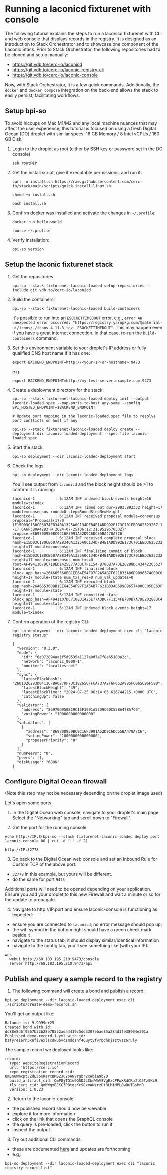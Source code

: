 # Running a laconicd fixturenet with console

The following tutorial explains the steps to run a laconicd fixturenet with CLI and web console that displays records in the registry. It is designed as an introduction to Stack Orchestrator and to showcase one component of the Laconic Stack. Prior to Stack Orchestrator, the following repositories had to be cloned and setup manually:

- https://git.vdb.to/cerc-io/laconicd
- https://git.vdb.to/cerc-io/laconic-registry-cli
- https://git.vdb.to/cerc-io/laconic-console

Now, with Stack Orchestrator, it is a few quick commands. Additionally, the `docker` and `docker compose` integration on the back-end allows the stack to easily persist, facilitating workflows.

## Setup bpi-so

To avoid hiccups on Mac M1/M2 and any local machine nuances that may affect the user experience, this tutorial is focused on using a fresh Digital Ocean (DO) droplet with similar specs:
16 GB Memory / 8 Intel vCPUs / 160 GB Disk.

1. Login to the droplet as root (either by SSH key or password set in the DO console)
    ```
    ssh root@IP
    ```

1. Get the install script, give it executable permissions, and run it:

    ```
    curl -o install.sh https://raw.githubusercontent.com/cerc-io/stack/main/scripts/quick-install-linux.sh
    ```
    ```
    chmod +x install.sh
    ```
    ```
    bash install.sh
    ```

1. Confirm docker was installed and activate the changes in `~/.profile`:

    ```
    docker run hello-world
   ```
   ```
   source ~/.profile
   ```

1. Verify installation:

    ```
    bpi-so version
    ```

## Setup the laconic fixturenet stack

1. Get the repositories

    ```
    bpi-so --stack fixturenet-laconic-loaded setup-repositories --include git.vdb.to/cerc-io/laconicd
    ```

1. Build the containers:

    ```
    bpi-so --stack fixturenet-laconic-loaded build-containers
    ```

    It's possible to run into an `ESOCKETTIMEDOUT` error, e.g., `error An unexpected error occurred: "https://registry.yarnpkg.com/@material-ui/icons/-/icons-4.11.3.tgz: ESOCKETTIMEDOUT"`. This may happen even if you have a great internet connection. In that case, re-run the `build-containers` command.


1. Set this environment variable to your droplet's IP address or fully qualified DNS host name if it has one:

    ```
    export BACKEND_ENDPOINT=http://<your-IP-or-hostname>:9473
    ```
    e.g.
    ```
    export BACKEND_ENDPOINT=http://my-test-server.example.com:9473
    ```

1. Create a deployment directory for the stack:
    ```
    bpi-so --stack fixturenet-laconic-loaded deploy init --output laconic-loaded.spec --map-ports-to-host any-same --config BPI_HOSTED_ENDPOINT=$BACKEND_ENDPOINT

    # Update port mapping in the laconic-loaded.spec file to resolve port conflicts on host if any
    ```
    ```
    bpi-so --stack fixturenet-laconic-loaded deploy create --deployment-dir laconic-loaded-deployment --spec-file laconic-loaded.spec
    ```
2. Start the stack:

    ```
    bpi-so deployment --dir laconic-loaded-deployment start
    ```

3. Check the logs:

    ```
    bpi-so deployment --dir laconic-loaded-deployment logs
    ```

    You'll see output from `laconicd` and the block height should be >1 to confirm it is running:

    ```
    laconicd-1         | 6:12AM INF indexed block events height=16 module=txindex
    laconicd-1         | 6:12AM INF Timed out dur=2993.893332 height=17 module=consensus round=0 step=RoundStepNewHeight
    laconicd-1         | 6:12AM INF received proposal module=consensus proposal="Proposal{17/0 (E15D03C180CE607AE8340A1325A0C134DFB4E1ADD992E173C701EBD362523267:1:DF138772FEF0, -1) 6A6F3B0A42B3 @ 2024-07-25T06:12:31.952967053Z}" proposer=86970D950BC9C16F3991A52D9C6DC55BA478A7C6
    laconicd-1         | 6:12AM INF received complete proposal block hash=E15D03C180CE607AE8340A1325A0C134DFB4E1ADD992E173C701EBD362523267 height=17 module=consensus
    laconicd-1         | 6:12AM INF finalizing commit of block hash=E15D03C180CE607AE8340A1325A0C134DFB4E1ADD992E173C701EBD362523267 height=17 module=consensus num_txs=0 root=AF4941107DC718ED1425E77A3DC7F1154FB780B7A7DE20288DC43442203527E3
    laconicd-1         | 6:12AM INF finalized block block_app_hash=26A665360BB1EE64E54F97F2A5AB7F621B33A86D9896574000C05DE63F43F788 height=17 module=state num_txs_res=0 num_val_updates=0
    laconicd-1         | 6:12AM INF executed block app_hash=26A665360BB1EE64E54F97F2A5AB7F621B33A86D9896574000C05DE63F43F788 height=17 module=state
    laconicd-1         | 6:12AM INF committed state block_app_hash=AF4941107DC718ED1425E77A3DC7F1154FB780B7A7DE20288DC43442203527E3 height=17 module=state
    laconicd-1         | 6:12AM INF indexed block events height=17 module=txindex
    ```

4. Confirm operation of the registry CLI:

   ```
   bpi-so deployment --dir laconic-loaded-deployment exec cli "laconic registry status"
   ```

   ```
   {
     "version": "0.3.0",
     "node": {
       "id": "6e072894aa1f5d9535a1127a0d7a7f8e65100a2c",
       "network": "laconic_9000-1",
       "moniker": "localtestnet"
     },
     "sync": {
       "latestBlockHash": "260102C283D0411CFBA0270F7DC182650FFCA737A2F6F652A985F6065696F590",
       "latestBlockHeight": "49",
       "latestBlockTime": "2024-07-25 06:14:05.626744215 +0000 UTC",
       "catchingUp": false
     },
     "validator": {
       "address": "86970D950BC9C16F3991A52D9C6DC55BA478A7C6",
       "votingPower": "1000000000000000"
     },
     "validators": [
       {
         "address": "86970D950BC9C16F3991A52D9C6DC55BA478A7C6",
         "votingPower": "1000000000000000",
         "proposerPriority": "0"
       }
     ],
     "numPeers": "0",
     "peers": [],
     "diskUsage": "688K"
   }
   ```

## Configure Digital Ocean firewall

(Note this step may not be necessary depending on the droplet image used)

Let's open some ports.

1. In the Digital Ocean web console, navigate to your droplet's main page. Select the "Networking" tab and scroll down to "Firewall".

2. Get the port for the running console:

```
echo http://IP:$(bpi-so --stack fixturenet-laconic-loaded deploy port laconic-console 80 | cut -d ':' -f 2)
```
```
http://IP:32778
```

3. Go back to the Digital Ocean web console and set an Inbound Rule for Custom TCP of the above port:

- `32778` in this example, but yours will be different.
- do the same for port `9473`

Additional ports will need to be opened depending on your application. Ensure you add your droplet to this new Firewall and wait a minute or so for the update to propagate.

4. Navigate to http://IP:port and ensure laconic-console is functioning as expected:

- ensure you are connected to `laconicd`; no error message should pop up;
- the wifi symbol in the bottom right should have a green check mark beside it
- navigate to the status tab; it should display similar/identical information
- navigate to the config tab, you'll see something like (with your IP):

```
wns
  webui http://68.183.195.210:9473/console
  server http://68.183.195.210:9473/api
```

## Publish and query a sample record to the registry

1. The following command will create a bond and publish a record:

```
bpi-so deployment --dir laconic-loaded-deployment exec cli ./scripts/create-demo-records.sh
```

You'll get an output like:

```
Balance is: 9.9999e+25
Created bond with id: dd88e8d6f9567b32b28e70552aea4419c5dd3307ebae85a284d1fe38904e301a
Published demo-record-1.yml with id: bafyreierh3xnfivexlscdwubvczmddsnf46uytyfvrbdhkjzztvsz6ruly
```

The sample record we deployed looks like:

```
record:
  type: WebsiteRegistrationRecord
  url: 'https://cerc.io'
  repo_registration_record_cid: QmSnuWmxptJZdLJpKRarxBMS2Ju2oANVrgbr2xWbie9b2D
  build_artifact_cid: QmP8jTG1m9GSDJLCbeWhVSVgEzCPPwXRdCRuJtQ5Tz9Kc9
  tls_cert_cid: QmbWqxBEKC3P8tqsKc98xmWNzrzDtRLMiMPL8wBuTGsMnR
  version: 1.0.23
```

2. Return to the laconic-console

- the published record should now be viewable
- explore it for more information
- click on the link that opens the GraphQL console
- the query is pre-loaded, click the button to run it
- inspect the output

3. Try out additional CLI commands

- these are documented [here](https://git.vdb.to/cerc-io/laconic-registry-cli#readme) and updates are forthcoming
- e.g,:

```
bpi-so deployment --dir laconic-loaded-deployment exec cli "laconic registry record list"
```
